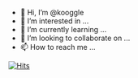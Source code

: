- 👋 Hi, I’m @kooggle
- 👀 I’m interested in ...
- 🌱 I’m currently learning ...
- 💞️ I’m looking to collaborate on ...
- 📫 How to reach me ...


[![Hits](https://hits.seeyoufarm.com/api/count/incr/badge.svg?url=https%3A%2F%2Fgithub.com%2Fkooggle&count_bg=%233D79C8&title_bg=%23000000&icon=react.svg&icon_color=%23E7E7E7&title=hits&edge_flat=false)](https://hits.seeyoufarm.com)

